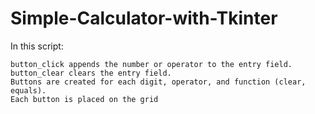 # Simple-Calculator-with-Tkinter
In this script:

    button_click appends the number or operator to the entry field.
    button_clear clears the entry field.
    Buttons are created for each digit, operator, and function (clear, equals).
    Each button is placed on the grid
